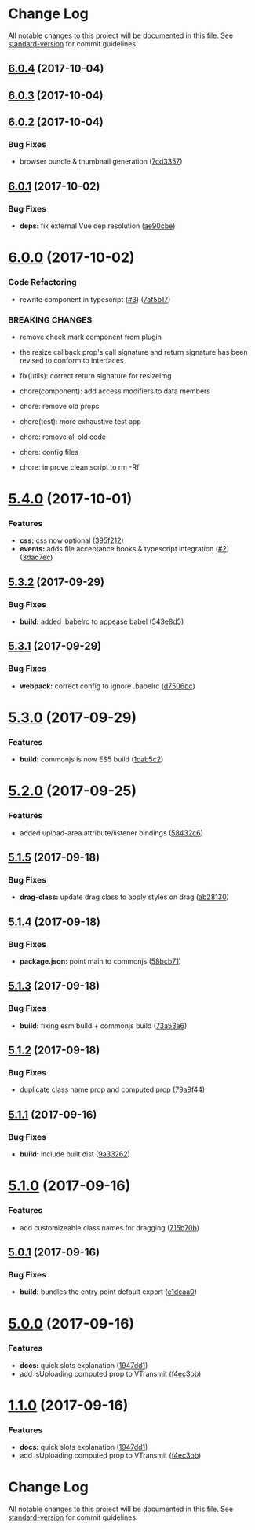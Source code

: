 # Change Log

All notable changes to this project will be documented in this file. See [standard-version](https://github.com/conventional-changelog/standard-version) for commit guidelines.

<a name="6.0.4"></a>
## [6.0.4](https://github.com/alexsasharegan/vue-transmit/compare/v6.0.3...v6.0.4) (2017-10-04)



<a name="6.0.3"></a>
## [6.0.3](https://github.com/alexsasharegan/vue-transmit/compare/v6.0.2...v6.0.3) (2017-10-04)



<a name="6.0.2"></a>
## [6.0.2](https://github.com/alexsasharegan/vue-transmit/compare/v6.0.1...v6.0.2) (2017-10-04)


### Bug Fixes

* browser bundle & thumbnail generation ([7cd3357](https://github.com/alexsasharegan/vue-transmit/commit/7cd3357))



<a name="6.0.1"></a>
## [6.0.1](https://github.com/alexsasharegan/vue-transmit/compare/v6.0.0...v6.0.1) (2017-10-02)


### Bug Fixes

* **deps:** fix external Vue dep resolution ([ae90cbe](https://github.com/alexsasharegan/vue-transmit/commit/ae90cbe))



<a name="6.0.0"></a>
# [6.0.0](https://github.com/alexsasharegan/vue-transmit/compare/v5.4.0...v6.0.0) (2017-10-02)


### Code Refactoring

* rewrite component in typescript ([#3](https://github.com/alexsasharegan/vue-transmit/issues/3)) ([7af5b17](https://github.com/alexsasharegan/vue-transmit/commit/7af5b17))


### BREAKING CHANGES

* remove check mark component from plugin
* the resize callback prop's call signature and return signature has been revised to conform to interfaces

* fix(utils): correct return signature for resizeImg

* chore(component): add access modifiers to data members

* chore: remove old props

* chore(test): more exhaustive test app

* chore: remove all old code

* chore: config files

* chore: improve clean script to rm -Rf



<a name="5.4.0"></a>
# [5.4.0](https://github.com/alexsasharegan/vue-transmit/compare/v5.3.2...v5.4.0) (2017-10-01)


### Features

* **css:** css now optional ([395f212](https://github.com/alexsasharegan/vue-transmit/commit/395f212))
* **events:** adds file acceptance hooks & typescript integration ([#2](https://github.com/alexsasharegan/vue-transmit/issues/2)) ([3dad7ec](https://github.com/alexsasharegan/vue-transmit/commit/3dad7ec))



<a name="5.3.2"></a>
## [5.3.2](https://github.com/alexsasharegan/vue-transmit/compare/v5.3.1...v5.3.2) (2017-09-29)


### Bug Fixes

* **build:** added .babelrc to appease babel ([543e8d5](https://github.com/alexsasharegan/vue-transmit/commit/543e8d5))



<a name="5.3.1"></a>
## [5.3.1](https://github.com/alexsasharegan/vue-transmit/compare/v5.3.0...v5.3.1) (2017-09-29)


### Bug Fixes

* **webpack:** correct config to ignore .babelrc ([d7506dc](https://github.com/alexsasharegan/vue-transmit/commit/d7506dc))



<a name="5.3.0"></a>
# [5.3.0](https://github.com/alexsasharegan/vue-transmit/compare/v5.2.0...v5.3.0) (2017-09-29)


### Features

* **build:** commonjs is now ES5 build ([1cab5c2](https://github.com/alexsasharegan/vue-transmit/commit/1cab5c2))



<a name="5.2.0"></a>
# [5.2.0](https://github.com/alexsasharegan/vue-transmit/compare/v5.1.5...v5.2.0) (2017-09-25)


### Features

* added upload-area attribute/listener bindings ([58432c6](https://github.com/alexsasharegan/vue-transmit/commit/58432c6))



<a name="5.1.5"></a>
## [5.1.5](https://github.com/alexsasharegan/vue-transmit/compare/v5.1.4...v5.1.5) (2017-09-18)


### Bug Fixes

* **drag-class:** update drag class to apply styles on drag ([ab28130](https://github.com/alexsasharegan/vue-transmit/commit/ab28130))



<a name="5.1.4"></a>
## [5.1.4](https://github.com/alexsasharegan/vue-transmit/compare/v5.1.3...v5.1.4) (2017-09-18)


### Bug Fixes

* **package.json:** point main to commonjs ([58bcb71](https://github.com/alexsasharegan/vue-transmit/commit/58bcb71))



<a name="5.1.3"></a>
## [5.1.3](https://github.com/alexsasharegan/vue-transmit/compare/v5.1.2...v5.1.3) (2017-09-18)


### Bug Fixes

* **build:** fixing esm build + commonjs build ([73a53a6](https://github.com/alexsasharegan/vue-transmit/commit/73a53a6))



<a name="5.1.2"></a>
## [5.1.2](https://github.com/alexsasharegan/vue-transmit/compare/v5.1.1...v5.1.2) (2017-09-18)


### Bug Fixes

* duplicate class name prop and computed prop ([79a9f44](https://github.com/alexsasharegan/vue-transmit/commit/79a9f44))



<a name="5.1.1"></a>
## [5.1.1](https://github.com/alexsasharegan/vue-transmit/compare/v5.1.0...v5.1.1) (2017-09-16)


### Bug Fixes

* **build:** include built dist ([9a33262](https://github.com/alexsasharegan/vue-transmit/commit/9a33262))



<a name="5.1.0"></a>
# [5.1.0](https://github.com/alexsasharegan/vue-transmit/compare/v5.0.1...v5.1.0) (2017-09-16)


### Features

* add customizeable class names for dragging ([715b70b](https://github.com/alexsasharegan/vue-transmit/commit/715b70b))



<a name="5.0.1"></a>
## [5.0.1](https://github.com/alexsasharegan/vue-transmit/compare/v5.0.0...v5.0.1) (2017-09-16)


### Bug Fixes

* **build:** bundles the entry point default export ([e1dcaa0](https://github.com/alexsasharegan/vue-transmit/commit/e1dcaa0))



<a name="5.0.0"></a>
# [5.0.0](https://github.com/alexsasharegan/vue-transmit/compare/v1.0.12...v5.0.0) (2017-09-16)


### Features

* **docs:** quick slots explanation ([1947dd1](https://github.com/alexsasharegan/vue-transmit/commit/1947dd1))
* add isUploading computed prop to VTransmit ([f4ec3bb](https://github.com/alexsasharegan/vue-transmit/commit/f4ec3bb))



<a name="1.1.0"></a>
# [1.1.0](https://github.com/alexsasharegan/vue-transmit/compare/v1.0.12...v1.1.0) (2017-09-16)


### Features

* **docs:** quick slots explanation ([1947dd1](https://github.com/alexsasharegan/vue-transmit/commit/1947dd1))
* add isUploading computed prop to VTransmit ([f4ec3bb](https://github.com/alexsasharegan/vue-transmit/commit/f4ec3bb))



# Change Log

All notable changes to this project will be documented in this file. See [standard-version](https://github.com/conventional-changelog/standard-version) for commit guidelines.
